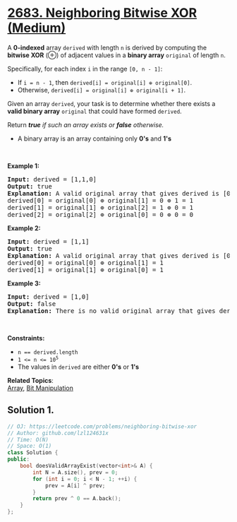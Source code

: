 # [2683. Neighboring Bitwise XOR (Medium)](https://leetcode.com/problems/neighboring-bitwise-xor)

<p>A <strong>0-indexed</strong> array <code>derived</code> with length <code>n</code> is derived by computing the <strong>bitwise XOR</strong>&nbsp;(⊕) of adjacent values in a <strong>binary array</strong> <code>original</code> of length <code>n</code>.</p>
<p>Specifically, for each index <code>i</code> in the range <code>[0, n - 1]</code>:</p>
<ul>
	<li>If <code>i = n - 1</code>, then <code>derived[i] = original[i] ⊕ original[0]</code>.</li>
	<li>Otherwise, <code>derived[i] = original[i] ⊕ original[i + 1]</code>.</li>
</ul>
<p>Given an array <code>derived</code>, your task is to determine whether there exists a <strong>valid binary array</strong> <code>original</code> that could have formed <code>derived</code>.</p>
<p>Return <em><strong>true</strong> if such an array exists or <strong>false</strong> otherwise.</em></p>
<ul>
	<li>A binary array is an array containing only <strong>0's</strong> and <strong>1's</strong></li>
</ul>
<p>&nbsp;</p>
<p><strong class="example">Example 1:</strong></p>
<pre><strong>Input:</strong> derived = [1,1,0]
<strong>Output:</strong> true
<strong>Explanation:</strong> A valid original array that gives derived is [0,1,0].
derived[0] = original[0] ⊕ original[1] = 0 ⊕ 1 = 1 
derived[1] = original[1] ⊕ original[2] = 1 ⊕ 0 = 1
derived[2] = original[2] ⊕ original[0] = 0 ⊕ 0 = 0
</pre>
<p><strong class="example">Example 2:</strong></p>
<pre><strong>Input:</strong> derived = [1,1]
<strong>Output:</strong> true
<strong>Explanation:</strong> A valid original array that gives derived is [0,1].
derived[0] = original[0] ⊕ original[1] = 1
derived[1] = original[1] ⊕ original[0] = 1
</pre>
<p><strong class="example">Example 3:</strong></p>
<pre><strong>Input:</strong> derived = [1,0]
<strong>Output:</strong> false
<strong>Explanation:</strong> There is no valid original array that gives derived.
</pre>
<p>&nbsp;</p>
<p><strong>Constraints:</strong></p>
<ul>
	<li><code>n == derived.length</code></li>
	<li><code>1 &lt;= n&nbsp;&lt;= 10<sup>5</sup></code></li>
	<li>The values in <code>derived</code>&nbsp;are either <strong>0's</strong> or <strong>1's</strong></li>
</ul>

**Related Topics**:  
[Array](https://leetcode.com/tag/array/), [Bit Manipulation](https://leetcode.com/tag/bit-manipulation/)

## Solution 1.

```cpp
// OJ: https://leetcode.com/problems/neighboring-bitwise-xor
// Author: github.com/lzl124631x
// Time: O(N)
// Space: O(1)
class Solution {
public:
    bool doesValidArrayExist(vector<int>& A) {
        int N = A.size(), prev = 0;
        for (int i = 0; i < N - 1; ++i) {
            prev = A[i] ^ prev;
        }
        return prev ^ 0 == A.back();
    }
};
```